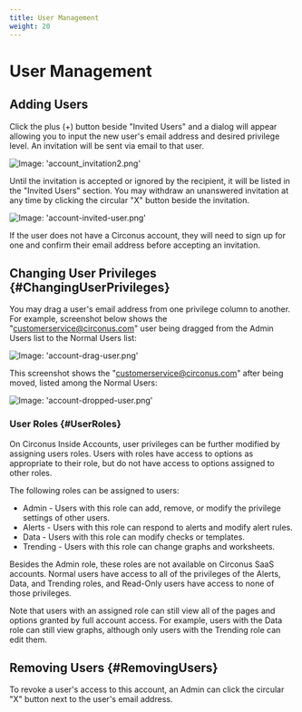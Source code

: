 ```yaml
---
title: User Management
weight: 20
---
```


# User Management

## Adding Users

Click the plus (+) button beside "Invited Users" and a dialog will appear allowing you to input the new user's email address and desired privilege level. An invitation will be sent via email to that user.

![Image: 'account_invitation2.png'](/images/circonus/account_invitation2.png)

Until the invitation is accepted or ignored by the recipient, it will be listed in the "Invited Users" section. You may withdraw an unanswered invitation at any time by clicking the circular "X" button beside the invitation.

![Image: 'account-invited-user.png'](/images/circonus/account-invited-user.png)

If the user does not have a Circonus account, they will need to sign up for one and confirm their email address before accepting an invitation. 

## Changing User Privileges {#ChangingUserPrivileges}

You may drag a user's email address from one privilege column to another. For example, screenshot below shows the "customerservice@circonus.com" user being dragged from the Admin Users list to the Normal Users list:

![Image: 'account-drag-user.png'](/images/circonus/account-drag-user.png) 

This screenshot shows the "customerservice@circonus.com" after being moved, listed among the Normal Users:

![Image: 'account-dropped-user.png'](/images/circonus/account-dropped-user.png)

### User Roles {#UserRoles}

On Circonus Inside Accounts, user privileges can be further modified by assigning users roles. Users with roles have access to options as appropriate to their role, but do not have access to options assigned to other roles.

The following roles can be assigned to users:
 * Admin - Users with this role can add, remove, or modify the privilege settings of other users.
 * Alerts - Users with this role can respond to alerts and modify alert rules.
 * Data - Users with this role can modify checks or templates.
 * Trending - Users with this role can change graphs and worksheets.

Besides the Admin role, these roles are not available on Circonus SaaS accounts. Normal users have access to all of the privileges of the Alerts, Data, and Trending roles, and Read-Only users have access to none of those privileges.

Note that users with an assigned role can still view all of the pages and options granted by full account access. For example, users with the Data role can still view graphs, although only users with the Trending role can edit them.

## Removing Users {#RemovingUsers}

To revoke a user's access to this account, an Admin can click the circular "X" button next to the user's email address.
